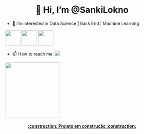 <h1 align="center"> 👋 Hi, I’m @SankiLokno </h1>

- 👀 I’m interested in Data Science | Back End | Machine Learning 

<img src="https://cdn.jsdelivr.net/gh/devicons/devicon/icons/python/python-plain-wordmark.svg" width="50" height="50" /> <img src="https://cdn.jsdelivr.net/gh/devicons/devicon/icons/java/java-original-wordmark.svg" width="50" height="50" /> 
            <img src="https://cdn.jsdelivr.net/gh/devicons/devicon/icons/cplusplus/cplusplus-plain.svg" width="50" height="50" />
          
          
          
          
           
          
- 📫 How to reach me: <a href="https://www.twitter.com/SankiLokno" target="_blank"><img src="https://img.shields.io/badge/Twitter-blue?style=for-the-badge&logo=twitter&logoColor=white" target="_blank"></a> 



<a href="https://github.com/SankiLokno"> 
          <img height="180em" src="https://github-readme-stats.vercel.app/api?username=SankiLokno&show_icons=true&theme=dracula&include_all_commits=true&count_private=true"/>

          
          
<h4 align="center"> :construction:  Projeto em construção  :construction: </h4>
<!---
SankiLokno/SankiLokno is a ✨ special ✨ repository because its `README.md` (this file) appears on your GitHub profile.
You can click the Preview link to take a look at your changes.
--->
